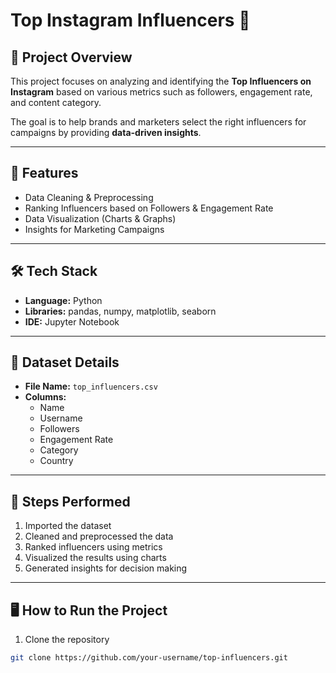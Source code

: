 
# Top Instagram Influencers 📸

## 📌 Project Overview
This project focuses on analyzing and identifying the **Top Influencers on Instagram** based on various metrics such as followers, engagement rate, and content category.  

The goal is to help brands and marketers select the right influencers for campaigns by providing **data-driven insights**.

---

## 🚀 Features
- Data Cleaning & Preprocessing  
- Ranking Influencers based on Followers & Engagement Rate  
- Data Visualization (Charts & Graphs)  
- Insights for Marketing Campaigns  

---

## 🛠️ Tech Stack
- **Language:** Python  
- **Libraries:** pandas, numpy, matplotlib, seaborn  
- **IDE:** Jupyter Notebook  

---

## 📂 Dataset Details
- **File Name:** `top_influencers.csv`  
- **Columns:**  
  - Name  
  - Username  
  - Followers  
  - Engagement Rate  
  - Category  
  - Country  

---

## 🔄 Steps Performed
1. Imported the dataset  
2. Cleaned and preprocessed the data  
3. Ranked influencers using metrics  
4. Visualized the results using charts  
5. Generated insights for decision making  

---

## 🖥️ How to Run the Project
1. Clone the repository  
```bash
git clone https://github.com/your-username/top-influencers.git
